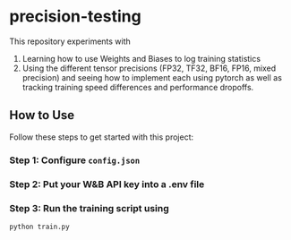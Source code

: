 # precision-testing
 
This repository experiments with
1. Learning how to use Weights and Biases to log training statistics
2. Using the different tensor precisions (FP32, TF32, BF16, FP16, mixed precision) and seeing how to implement each using pytorch as well as tracking training speed differences and performance dropoffs.

## How to Use

Follow these steps to get started with this project:

### Step 1: Configure `config.json`

### Step 2: Put your W&B API key into a .env file 

### Step 3: Run the training script using 
```
python train.py
```

